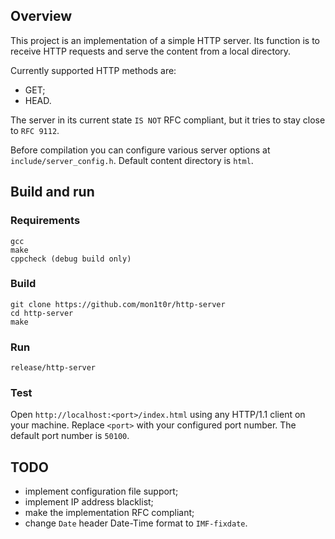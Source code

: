 ## Overview
This project is an implementation of a simple HTTP server. Its function is to
receive HTTP requests and serve the content from a local directory.

Currently supported HTTP methods are:
 - GET;
 - HEAD.

The server in its current state `IS NOT` RFC compliant, but it tries to stay
close to `RFC 9112`.

Before compilation you can configure various server options at
`include/server_config.h`. Default content directory is `html`.

## Build and run
### Requirements
```
gcc
make
cppcheck (debug build only)
```

### Build
```
git clone https://github.com/mon1t0r/http-server
cd http-server
make
```

### Run
```
release/http-server
```

### Test
Open `http://localhost:<port>/index.html` using any HTTP/1.1 client on your
machine. Replace `<port>` with your configured port number. The default port
number is `50100`.

## TODO
 - implement configuration file support;
 - implement IP address blacklist;
 - make the implementation RFC compliant;
 - change `Date` header Date-Time format to `IMF-fixdate`.

